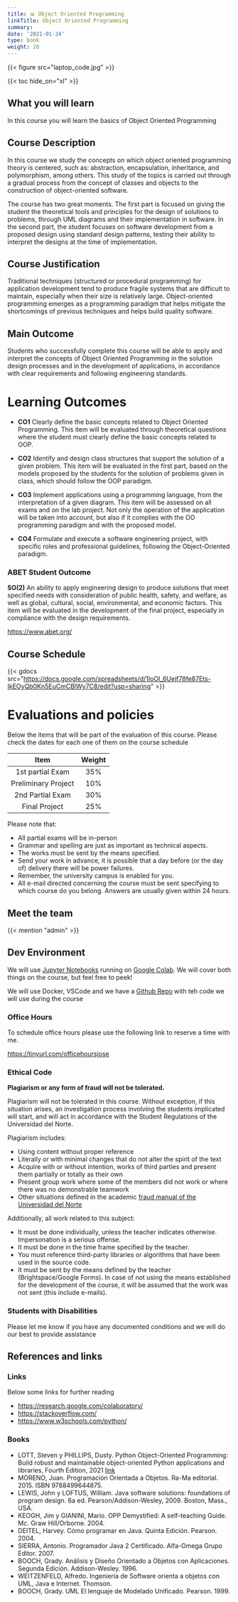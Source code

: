 ```yaml
---
title: 📊 Object Oriented Programming
linkTitle: Object Oriented Programming
summary: 
date: '2021-01-24'
type: book
weight: 20
---
```


<!--more-->

{{< figure src="laptop_code.jpg" >}}

{{< toc hide_on="xl" >}}

## What you will learn

In this course you will learn the basics of Object Oriented Programming

## Course Description

In this course we study the concepts on which object oriented programming theory is centered, such as: abstraction, encapsulation, inheritance, and polymorphism, among others. This study of the topics is carried out through a gradual process from the concept of classes and objects to the construction of object-oriented software.

The course has two great moments. The first part is focused on giving the student the theoretical tools and principles for the design of solutions to problems, through UML diagrams and their implementation in software. In the second part, the student focuses on software development from a proposed design using standard design patterns, testing their ability to interpret the designs at the time of implementation.

## Course Justification

Traditional techniques (structured or procedural programming) for application development tend to produce fragile systems that are difficult to maintain, especially when their size is relatively large. Object-oriented programming emerges as a programming paradigm that helps mitigate the shortcomings of previous techniques and helps build quality software.

## Main Outcome

Students who successfully complete this course will be able to apply and interpret the concepts of Object Oriented Programming in the solution design processes and in the development of applications, in accordance with clear requirements and following engineering standards.

# Learning Outcomes

- **CO1** Clearly define the basic concepts related to Object Oriented Programming. This item will be evaluated through theoretical questions where the student must clearly define the basic concepts related to OOP.

- **CO2** Identify and design class structures that support the solution of a given problem. This item will be evaluated in the first part, based on the models proposed by the students for the solution of problems given in class, which should follow the OOP paradigm.

- **CO3** Implement applications using a programming language, from the interpretation of a given diagram. This item will be assessed on all exams and on the lab project. Not only the operation of the application will be taken into account, but also if it complies with the OO programming paradigm and with the proposed model.

- **CO4** Formulate and execute a software engineering project, with specific roles and professional guidelines, following the Object-Oriented paradigm.

### ABET Student Outcome

**SO(2)** An ability to apply engineering design to produce solutions that meet specified needs with consideration of public health, safety, and welfare, as well as global, cultural, social, environmental, and economic factors. This item will be evaluated in the development of the final project, especially in compliance with the design requirements.

https://www.abet.org/

## Course Schedule

{{< gdocs src="https://docs.google.com/spreadsheets/d/1IoOI_6Uejf78fe87Ets-IkEOyQb0Kn5EuCmCBlWy7C8/edit?usp=sharing" >}}

# Evaluations and policies

Below the items that will be part of the evaluation of this course. Please check the dates for each one of them on the course schedule


| Item 	| Weight 	|
|:---:	|:---:	|
| 1st partial Exam 	| 35% 	|
| Preliminary Project	| 10% 	|
| 2nd Partial Exam 	| 30% 	|
| Final Project	| 25% 	|

Please note that:

- All partial exams will be in-person
- Grammar and spelling are just as important as technical aspects.
- The works must be sent by the means specified.
- Send your work in advance, it is possible that a day before (or the day of) delivery there will be power failures.
- Remember, the university campus is enabled for you.
- All e-mail directed concerning the course must be sent specifying to which course do you belong. Answers are usually given within 24 hours. 

## Meet the team

{{< mention "admin" >}}

## Dev Environment

We will use [Jupyter Notebooks](https://jupyter.org/) running on [Google Colab](https://colab.research.google.com/). We will cover both things on the course, but feel free to peek! 

We will use Docker, VSCode and we have a [Github Repo](https://github.com/jdposada/oop_202201) with teh code we will use during the course

### Office Hours

To schedule office hours please use the following link to reserve a time with me. 

https://tinyurl.com/officehoursjose

### Ethical Code

**Plagiarism or any form of fraud will not be tolerated.**

Plagiarism will not be tolerated in this course. Without exception, if this situation arises, an investigation process involving the students implicated will start, and will act in accordance with the Student Regulations of the Universidad del Norte. 

Plagiarism includes: 
- Using content without proper reference
- Literally or with minimal changes that do not alter the spirit of the text
- Acquire with or without intention, works of third parties and present them partially or totally as their own
- Present group work where some of the members did not work or where there was no demonstrable teamwork
- Other situations defined in the academic [fraud manual of the Universidad del Norte](https://guayacan.uninorte.edu.co/normatividad_interna/upload/File/Guia_Prevencion_Fraude%20estudiantes(5).pdf)


Additionally, all work related to this subject:

- It must be done individually, unless the teacher indicates otherwise. Impersonation is a serious offense.
- It must be done in the time frame specified by the teacher.
- You must reference third-party libraries or algorithms that have been used in the source code.
- It must be sent by the means defined by the teacher (Brightspace/Google Forms). In case of not using the means established for the development of the course, it will be assumed that the work was not sent (this include e-mails).

### Students with Disabilities

Please let me know if you have any documented conditions and we will do our best to provide assistance

## References and links

### Links

Below some links for further reading

- https://research.google.com/colaboratory/ 
- https://stackoverflow.com/ 
- https://www.w3schools.com/python/ 

### Books

- LOTT, Steven y PHILLIPS, Dusty. Python Object-Oriented Programming: Build robust and maintainable object-oriented Python applications and libraries, Fourth Edition, 2021 [link](https://www.amazon.com/Python-Object-Oriented-Programming-maintainable-object-oriented-ebook-dp-B094DJYLTV/dp/B094DJYLTV/ref=mt_other?_encoding=UTF8&me=&qid=1643818230)
- MORENO, Juan. Programación Orientada a Objetos. Ra-Ma editorial. 2015. ISBN 9788499644875.
- LEWIS, John y LOFTUS, William. Java software solutions: foundations of program design. 6a ed. Pearson/Addison-Wesley, 2009. Boston, Mass., USA.
- KEOGH, Jim y GIANINI, Mario. OPP Demystified: A self-teaching Guide. Mc. Graw Hill/Orborne. 2004.
- DEITEL, Harvey. Cómo programar en Java. Quinta Edición. Pearson. 2004.
- SIERRA, Antonio. Programador Java 2 Certificado. Alfa-Omega Grupo Editor. 2007.
- BOOCH, Grady. Análisis y Diseño Orientado a Objetos con Aplicaciones. Segunda Edición. Addison-Wesley. 1996.
- WEITZENFELD, Alfredo. Ingeniería de Software orienta a objetos con UML, Java e Internet. Thomson. 
- BOOCH, Grady. UML El lenguaje de Modelado Unificado. Pearson. 1999. 
